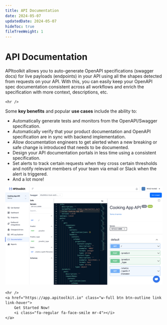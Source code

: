 ```yaml
---
title: API Documentation
date: 2024-05-07
updatedDate: 2024-05-07
hideToc: true
fileTreeWeight: 1
---
```


# API Documentation

APItoolkit allows you to auto-generate OpenAPI specifications (swagger docs) for live payloads (endpoints) in your API using all the shapes detected from requests on your API. With this, you can easily keep your OpenAPI spec documentation consistent across all workflows and enrich the specification with more context, descriptions, etc.

```=html
<hr />
```

Some **key benefits** and popular **use cases** include the ability to:

- Automatically generate tests and monitors from the OpenAPI/Swagger specification.
- Automatically verify that your product documentation and OpenAPI specification are in sync with backend implementation.
- Allow documentation engineers to get alerted when a new breaking or safe change is introduced that needs to be documented.
- Design your API documentation portals in less time using a consistent specification.
- Set alerts to track certain requests when they cross certain thresholds and notify relevant members of your team via email or Slack when the alert is triggered.
- And a lot more!

![Screenshot of APItoolkit dashboard](/docs/dashboard/documentation/screen.png)

```=html
<hr />
<a href="https://app.apitoolkit.io" class="w-full btn btn-outline link link-hover">
    Get Started Now!
    <i class="fa-regular fa-face-smile mr-4"></i>
</a>
```
